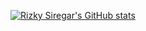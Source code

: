 [![Rizky Siregar's GitHub stats](https://github-readme-stats.vercel.app/api?username=rizkysiregar)](https://github.com/rizkysiregar/github-readme-stats)

